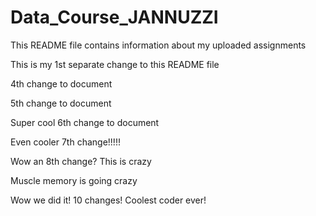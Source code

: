 
# Data_Course_JANNUZZI

This README file contains information about my uploaded assignments

This is my 1st separate change to this README file

4th change to document

5th change to document

Super cool 6th change to document

Even cooler 7th change!!!!!

Wow an 8th change? This is crazy

Muscle memory is going crazy

Wow we did it! 10 changes! Coolest coder ever!
